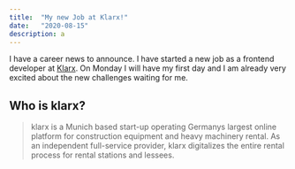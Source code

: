 ```yaml
---
title:  "My new Job at Klarx!"
date:   "2020-08-15"
description: a
---
```

I have a career news to announce. I have started a new job as a frontend developer at [Klarx]. On Monday I will have my first day and I am already very excited about the new challenges waiting for me.

## Who is klarx?
> klarx is a Munich based start-up operating Germanys largest online platform for construction equipment and heavy machinery rental. As an independent full-service provider, klarx digitalizes the entire rental process for rental stations and lessees.

[Klarx]: http://klarx.de
